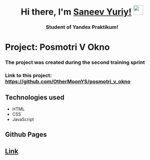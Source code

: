 <h1 align="center">Hi there, I'm <a href="https://vk.com/saneevyuriy" target="_blank">Saneev Yuriy!</a> 
<img src="https://github.com/blackcater/blackcater/raw/main/images/Hi.gif" height="32"/></h1>
<h3 align="center">Student of Yandex Praktikum!</h3>

# Project: Posmotri V Okno
### The project was created during the second training sprint
### Link to this project: https://github.com/OtherMoonYS/posmotri_v_okno

## Technologies used

- HTML
- CSS
- JavaScript

## Github Pages

<h2><a href="https://othermoonys.github.io/posmotri_v_okno/" targer="_blank">Link</a></h2>
